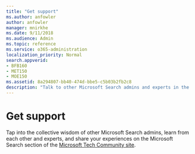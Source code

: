 ```yaml
---
title: "Get support"
ms.author: anfowler
author: anfowler
manager: mnirkhe
ms.date: 9/11/2018
ms.audience: Admin
ms.topic: reference
ms.service: o365-administration
localization_priority: Normal
search.appverid:
- BFB160
- MET150
- MOE150
ms.assetid: 8a294807-bb40-474d-bbe5-c5b03b2fb2c8
description: "Talk to other Microsoft Search admins and experts in the tech community"
---
```


# Get support

Tap into the collective wisdom of other Microsoft Search admins, learn from each other and experts, and share your experiences on the Microsoft Search section of the [Microsoft Tech Community site](https://go.microsoft.com/fwlink/?linkid=2018001).

  

